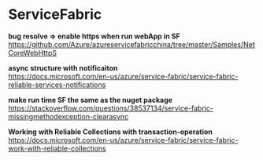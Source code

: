 # ServiceFabric

**bug resolve => enable https when run webApp in SF**  
https://github.com/Azure/azureservicefabricchina/tree/master/Samples/NetCoreWebHttpS  




**async structure with notificaiton**  
https://docs.microsoft.com/en-us/azure/service-fabric/service-fabric-reliable-services-notifications  


**make run time SF the same as  the nuget package**  
https://stackoverflow.com/questions/38537134/service-fabric-missingmethodexception-clearasync  

**Working with Reliable Collections with transaction-operation**  
https://docs.microsoft.com/en-us/azure/service-fabric/service-fabric-work-with-reliable-collections  

